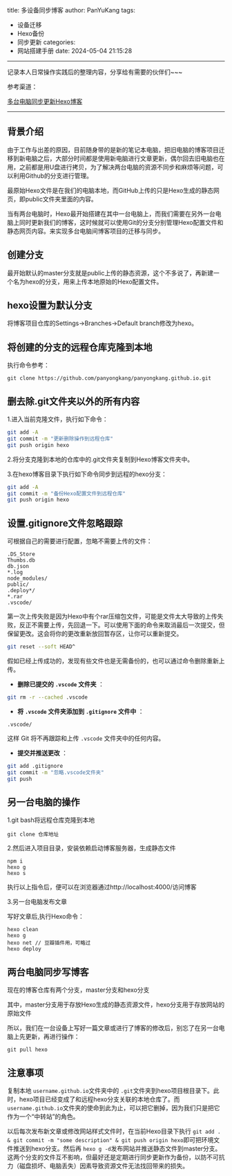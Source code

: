 title: 多设备同步博客
author: PanYuKang
tags:

  - 设备迁移
  - Hexo备份
  - 同步更新
categories:
  - 网站搭建手册
date: 2024-05-04 21:15:28

---

记录本人日常操作实践后的整理内容，分享给有需要的伙伴们~~~

参考渠道：

[多台电脑同步更新Hexo博客](https://blog.csdn.net/qq_30105599/article/details/118302086)

---

## 背景介绍

由于工作与出差的原因，目前随身带的是新的笔记本电脑，把旧电脑的博客项目迁移到新电脑之后，大部分时间都是使用新电脑进行文章更新，偶尔回去旧电脑也在用，之前都是用U盘进行拷贝，为了解决两台电脑的资源不同步和麻烦等问题，可以利用Github的分支进行管理。

最原始Hexo文件是在我们的电脑本地，而GitHub上传的只是Hexo生成的静态网页，即public文件夹里面的内容。

当有两台电脑时，Hexo最开始搭建在其中一台电脑上，而我们需要在另外一台电脑上同时更新我们的博客，这时候就可以使用Git的分支分别管理Hexo配置文件和静态网页内容。来实现多台电脑间博客项目的迁移与同步。

## 创建分支

最开始默认的master分支就是public上传的静态资源，这个不多说了，再新建一个名为hexo的分支，用来上传本地原始的Hexo配置文件。

## hexo设置为默认分支

将博客项目仓库的Settings->Branches->Default branch修改为hexo。

## 将创建的分支的远程仓库克隆到本地

执行命令参考：

```
git clone https://github.com/panyongkang/panyongkang.github.io.git
```

## 删去除.git文件夹以外的所有内容

1.进入当前克隆文件，执行如下命令：

```bash
git add -A
git commit -m "更新删除操作到远程仓库"
git push origin hexo

```

2.将分支克隆到本地的仓库中的.git文件夹复制到Hexo博客文件夹中。

3.在hexo博客目录下执行如下命令同步到远程的hexo分支：

```bash
git add -A
git commit -m "备份Hexo配置文件到远程仓库"
git push origin hexo

```

## 设置.gitignore文件忽略跟踪

可根据自己的需要进行配置，忽略不需要上传的文件：

```
.DS_Store
Thumbs.db
db.json
*.log
node_modules/
public/
.deploy*/
*.rar
.vscode/
```

第一次上传失败是因为Hexo中有个rar压缩包文件，可能是文件太大导致的上传失败，反正不需要上传，先回退一下。可以使用下面的命令来取消最后一次提交，但保留更改。这会将你的更改重新放回暂存区，让你可以重新提交。

```bash
git reset --soft HEAD^
```

假如已经上传成功的，发现有些文件也是无需备份的，也可以通过命令删除重新上传。

* **删除已提交的 `.vscode` 文件夹** ：

```bash
git rm -r --cached .vscode

```

* **将 `.vscode` 文件夹添加到 `.gitignore` 文件中** ：

```
.vscode/
```

这样 Git 将不再跟踪和上传 `.vscode` 文件夹中的任何内容。

* **提交并推送更改** ：

```bash
git add .gitignore
git commit -m "忽略.vscode文件夹"
git push

```

## 另一台电脑的操作

1.git bash将远程仓库克隆到本地

```
git clone 仓库地址
```

2.然后进入项目目录，安装依赖启动博客服务器，生成静态文件

```
npm i
hexo g
hexo s
```

执行以上指令后，便可以在浏览器通过http://localhost:4000/访问博客

3.另一台电脑发布文章

写好文章后,执行Hexo命令：

```
hexo clean
hexo g
hexo net // 豆瓣插件用，可略过
hexo deploy
```

## 两台电脑同步写博客

现在的博客仓库有两个分支，master分支和hexo分支

其中，master分支用于存放Hexo生成的静态资源文件，hexo分支用于存放网站的原始文件

所以，我们在一台设备上写好一篇文章或进行了博客的修改后，别忘了在另一台电脑上先更新，再进行操作：

```
git pull hexo
```

## 注意事项

复制本地 `username.github.io`文件夹中的 `.git`文件夹到hexo项目根目录下。此时，hexo项目已经变成了和远程hexo分支关联的本地仓库了。而 `username.github.io`文件夹的使命到此为止，可以把它删掉，因为我们只是把它作为一个“中转站”的角色。

以后每次发布新文章或修改网站样式文件时，在当前Hexo目录下执行 `git add . & git commit -m "some description" & git push origin hexo`即可把环境文件推送到hexo分支。然后再 `hexo g -d`发布网站并推送静态文件到master分支。这两个分支的文件互不影响，但最好还是定期进行同步更新作为备份，以防不可抗力（磁盘损坏、电脑丢失）因素导致资源文件无法找回带来的损失。
